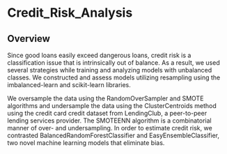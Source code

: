# Credit_Risk_Analysis

## Overview

Since good loans easily exceed dangerous loans, credit risk is a classification issue that is intrinsically out of balance. As a result, we used several strategies while training and analyzing models with unbalanced classes. We constructed and assess models utilizing resampling using the imbalanced-learn and scikit-learn libraries.

We oversample the data using the RandomOverSampler and SMOTE algorithms and undersample the data using the ClusterCentroids method using the credit card credit dataset from LendingClub, a peer-to-peer lending services provider. The SMOTEENN algorithm is a combinatorial manner of over- and undersampling. In order to estimate credit risk, we contrasted BalancedRandomForestClassifier and EasyEnsembleClassifier, two novel machine learning models that eliminate bias. 

## 
